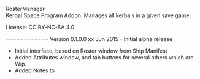 RosterManager  
Kerbal Space Program Addon.  Manages all kerbals in a given save game.

License:  CC BY-NC-SA 4.0

============
Version 0.1.0.0 xx Jun 2015 - Initial alpha release
 - Initial interface, based on Roster window from Ship Manifest
 - Added Attributes window, and tab buttons for several others which are Wip.
 - Added Notes to 



